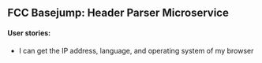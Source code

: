 ## FCC Basejump: Header Parser Microservice
#### User stories:

* I can get the IP address, language, and operating system of my browser
